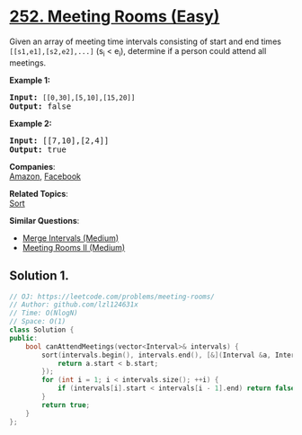 # [252. Meeting Rooms (Easy)](https://leetcode.com/problems/meeting-rooms/)

<p>Given an array of meeting time intervals consisting of start and end times <code>[[s1,e1],[s2,e2],...]</code> (s<sub>i</sub> &lt; e<sub>i</sub>), determine if a person could attend all meetings.</p>

<p><b>Example 1:</b></p>

<pre><b>Input:</b> <code>[[0,30],[5,10],[15,20]]</code>
<b>Output:</b> false
</pre>

<p><b>Example 2:</b></p>

<pre><b>Input:</b> [[7,10],[2,4]]
<b>Output:</b> true
</pre>


**Companies**:  
[Amazon](https://leetcode.com/company/amazon), [Facebook](https://leetcode.com/company/facebook)

**Related Topics**:  
[Sort](https://leetcode.com/tag/sort/)

**Similar Questions**:
* [Merge Intervals (Medium)](https://leetcode.com/problems/merge-intervals/)
* [Meeting Rooms II (Medium)](https://leetcode.com/problems/meeting-rooms-ii/)

## Solution 1.

```cpp
// OJ: https://leetcode.com/problems/meeting-rooms/
// Author: github.com/lzl124631x
// Time: O(NlogN)
// Space: O(1)
class Solution {
public:
    bool canAttendMeetings(vector<Interval>& intervals) {
        sort(intervals.begin(), intervals.end(), [&](Interval &a, Interval &b) {
            return a.start < b.start;
        });
        for (int i = 1; i < intervals.size(); ++i) {
            if (intervals[i].start < intervals[i - 1].end) return false;
        }
        return true;
    }
};
```